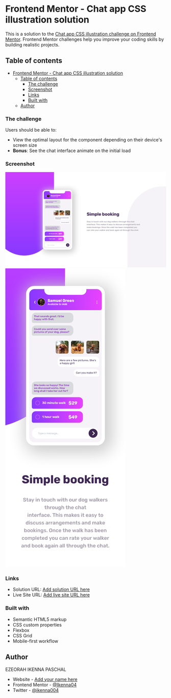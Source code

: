 # Frontend Mentor - Chat app CSS illustration solution

This is a solution to the
[Chat app CSS illustration challenge on Frontend Mentor](https://www.frontendmentor.io/challenges/chat-app-css-illustration-O5auMkFqY).
Frontend Mentor challenges help you improve your coding skills by building
realistic projects.

## Table of contents

- [Frontend Mentor - Chat app CSS illustration solution](#frontend-mentor---chat-app-css-illustration-solution)
  - [Table of contents](#table-of-contents)
    - [The challenge](#the-challenge)
    - [Screenshot](#screenshot)
    - [Links](#links)
    - [Built with](#built-with)
  - [Author](#author)

### The challenge

Users should be able to:

- View the optimal layout for the component depending on their device's screen
  size
- **Bonus**: See the chat interface animate on the initial load

### Screenshot

![](screen-shots/Screenshot%202023-11-10%20at%2023-34-00%20Chat%20App%20Illustration.png)
![](screen-shots/Screenshot%202023-11-10%20at%2023-34-51%20Chat%20App%20Illustration.png)

### Links

- Solution URL: [Add solution URL here](https://your-solution-url.com)
- Live Site URL: [Add live site URL here](https://your-live-site-url.com)

### Built with

- Semantic HTML5 markup
- CSS custom properties
- Flexbox
- CSS Grid
- Mobile-first workflow

## Author

EZEORAH IKENNA PASCHAL

- Website - [Add your name here](https://www.your-site.com)
- Frontend Mentor - [@Ikenna04](https://www.frontendmentor.io/profile/Ikenna04)
- Twitter - [@ikenna004](https://www.twitter.com/ikenna004)
